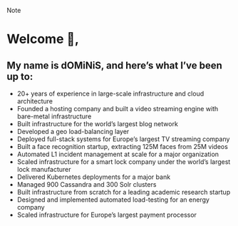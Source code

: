 

> [!NOTE]
> # Welcome 👋,
> ## My name is dOMiNiS, and here’s what I’ve been up to:
> - 20+ years of experience in large-scale infrastructure and cloud architecture  
> - Founded a hosting company and built a video streaming engine with bare-metal infrastructure  
> - Built infrastructure for the world’s largest blog network  
> - Developed a geo load-balancing layer
> - Deployed full-stack systems for Europe’s largest TV streaming company  
> - Built a face recognition startup, extracting 125M faces from 25M videos  
> - Automated L1 incident management at scale for a major organization
> - Scaled infrastructure for a smart lock company under the world’s largest lock manufacturer
> - Delivered Kubernetes deployments for a major bank
> - Managed 900 Cassandra and 300 Solr clusters
> - Built infrastructure from scratch for a leading academic research startup
> - Designed and implemented automated load-testing for an energy company
> - Scaled infrastructure for Europe’s largest payment processor


